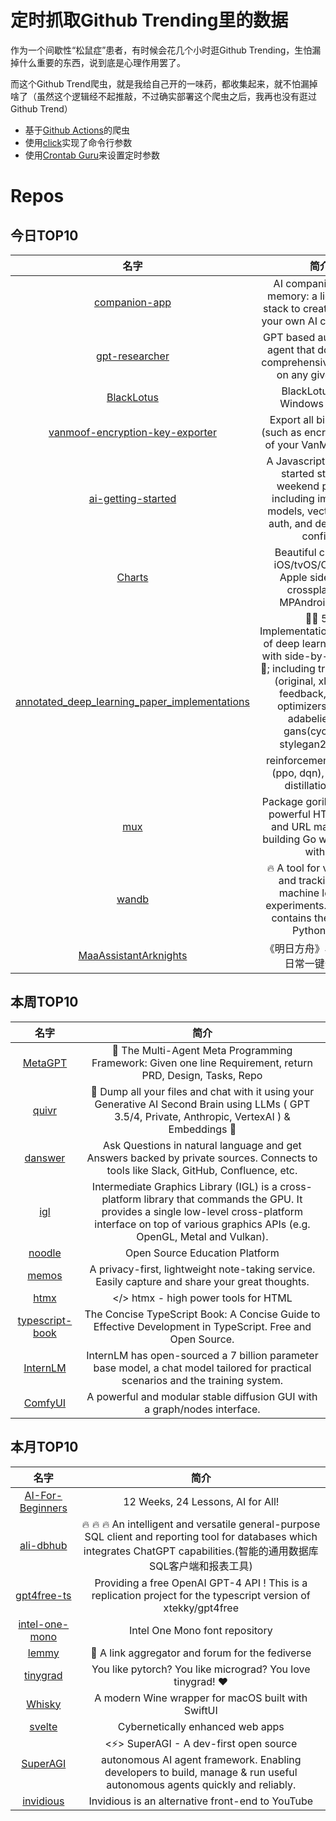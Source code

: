 # 定时抓取Github Trending里的数据

作为一个间歇性“松鼠症”患者，有时候会花几个小时逛Github Trending，生怕漏掉什么重要的东西，说到底是心理作用罢了。

而这个Github Trend爬虫，就是我给自己开的一味药，都收集起来，就不怕漏掉啥了（虽然这个逻辑经不起推敲，不过确实部署这个爬虫之后，我再也没有逛过Github Trend）

* 基于[Github Actions](https://docs.github.com/en/actions)的爬虫
* 使用[click](https://github.com/pallets/click)实现了命令行参数
* 使用[Crontab Guru](https://crontab.guru/)来设置定时参数

# Repos
## 今日TOP10 
<!-- START OF DAILY_TOP10_REPOS -->
| 名字 | 简介 |
| :----: | :----: |
| [companion-app](https://github.com/a16z-infra/companion-app) | AI companions with memory: a lightweight stack to create and host your own AI companions |
| [gpt-researcher](https://github.com/assafelovic/gpt-researcher) | GPT based autonomous agent that does online comprehensive research on any given topic |
| [BlackLotus](https://github.com/ldpreload/BlackLotus) | BlackLotus UEFI Windows Bootkit |
| [vanmoof-encryption-key-exporter](https://github.com/grossartig/vanmoof-encryption-key-exporter) | Export all bike details (such as encryption key) of your VanMoof bikes. |
| [ai-getting-started](https://github.com/a16z-infra/ai-getting-started) | A Javascript AI getting started stack for weekend projects, including image/text models, vector stores, auth, and deployment configs |
| [Charts](https://github.com/danielgindi/Charts) | Beautiful charts for iOS/tvOS/OSX! The Apple side of the crossplatform MPAndroidChart. |
| [annotated_deep_learning_paper_implementations](https://github.com/labmlai/annotated_deep_learning_paper_implementations) | 🧑‍🏫 59 Implementations/tutorials of deep learning papers with side-by-side notes 📝; including transformers (original, xl, switch, feedback, vit, ...), optimizers (adam, adabelief, ...), gans(cyclegan, stylegan2, ...), 🎮 reinforcement learning (ppo, dqn), capsnet, distillation, ... 🧠 |
| [mux](https://github.com/gorilla/mux) | Package gorilla/mux is a powerful HTTP router and URL matcher for building Go web servers with 🦍 |
| [wandb](https://github.com/wandb/wandb) | 🔥 A tool for visualizing and tracking your machine learning experiments. This repo contains the CLI and Python API. |
| [MaaAssistantArknights](https://github.com/MaaAssistantArknights/MaaAssistantArknights) | 《明日方舟》小助手，全日常一键长草！| A one-click tool for the daily tasks of Arknights, supporting all clients. |
<!-- END OF DAILY_TOP10_REPOS -->

## 本周TOP10
<!-- START OF WEEKLY_TOP10_REPOS -->
| 名字 | 简介 |
| :----: | :----: |
| [MetaGPT](https://github.com/geekan/MetaGPT) | 🌟 The Multi-Agent Meta Programming Framework: Given one line Requirement, return PRD, Design, Tasks, Repo |
| [quivr](https://github.com/StanGirard/quivr) | 🧠 Dump all your files and chat with it using your Generative AI Second Brain using LLMs ( GPT 3.5/4, Private, Anthropic, VertexAI ) & Embeddings 🧠 |
| [danswer](https://github.com/danswer-ai/danswer) | Ask Questions in natural language and get Answers backed by private sources. Connects to tools like Slack, GitHub, Confluence, etc. |
| [igl](https://github.com/facebook/igl) | Intermediate Graphics Library (IGL) is a cross-platform library that commands the GPU. It provides a single low-level cross-platform interface on top of various graphics APIs (e.g. OpenGL, Metal and Vulkan). |
| [noodle](https://github.com/ixahmedxi/noodle) | Open Source Education Platform |
| [memos](https://github.com/usememos/memos) | A privacy-first, lightweight note-taking service. Easily capture and share your great thoughts. |
| [htmx](https://github.com/bigskysoftware/htmx) | </> htmx - high power tools for HTML |
| [typescript-book](https://github.com/gibbok/typescript-book) | The Concise TypeScript Book: A Concise Guide to Effective Development in TypeScript. Free and Open Source. |
| [InternLM](https://github.com/InternLM/InternLM) | InternLM has open-sourced a 7 billion parameter base model, a chat model tailored for practical scenarios and the training system. |
| [ComfyUI](https://github.com/comfyanonymous/ComfyUI) | A powerful and modular stable diffusion GUI with a graph/nodes interface. |
<!-- END OF WEEKLY_TOP10_REPOS -->

## 本月TOP10
<!-- START OF MONTHLY_TOP10_REPOS -->
| 名字 | 简介 |
| :----: | :----: |
| [AI-For-Beginners](https://github.com/microsoft/AI-For-Beginners) | 12 Weeks, 24 Lessons, AI for All! |
| [ali-dbhub](https://github.com/alibaba/ali-dbhub) | 🔥 🔥 🔥 An intelligent and versatile general-purpose SQL client and reporting tool for databases which integrates ChatGPT capabilities.(智能的通用数据库SQL客户端和报表工具) |
| [gpt4free-ts](https://github.com/xiangsx/gpt4free-ts) | Providing a free OpenAI GPT-4 API ! This is a replication project for the typescript version of xtekky/gpt4free |
| [intel-one-mono](https://github.com/intel/intel-one-mono) | Intel One Mono font repository |
| [lemmy](https://github.com/LemmyNet/lemmy) | 🐀 A link aggregator and forum for the fediverse |
| [tinygrad](https://github.com/tinygrad/tinygrad) | You like pytorch? You like micrograd? You love tinygrad! ❤️ |
| [Whisky](https://github.com/IsaacMarovitz/Whisky) | A modern Wine wrapper for macOS built with SwiftUI |
| [svelte](https://github.com/sveltejs/svelte) | Cybernetically enhanced web apps |
| [SuperAGI](https://github.com/TransformerOptimus/SuperAGI) | <⚡️> SuperAGI - A dev-first open source autonomous AI agent framework. Enabling developers to build, manage & run useful autonomous agents quickly and reliably. |
| [invidious](https://github.com/iv-org/invidious) | Invidious is an alternative front-end to YouTube |
<!-- END OF MONTHLY_TOP10_REPOS -->
